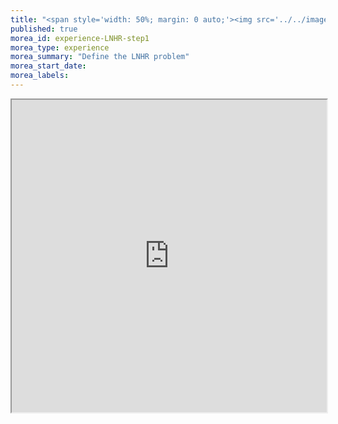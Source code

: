 ```yaml
---
title: "<span style='width: 50%; margin: 0 auto;'><img src='../../images/ProcessStep1.png' height='50px' width='auto'></img></span><span>Step 1: Define the Problem</span>"
published: true
morea_id: experience-LNHR-step1
morea_type: experience
morea_summary: "Define the LNHR problem"
morea_start_date: 
morea_labels:
---
```

<iframe style="width: 100%; height: 500px;" src="https://docs.google.com/document/d/1BvmcnbqI5aizLKX7Zyb5iR1WTwJR1b9yC1r1MYtgA1k/edit?usp=sharing">
